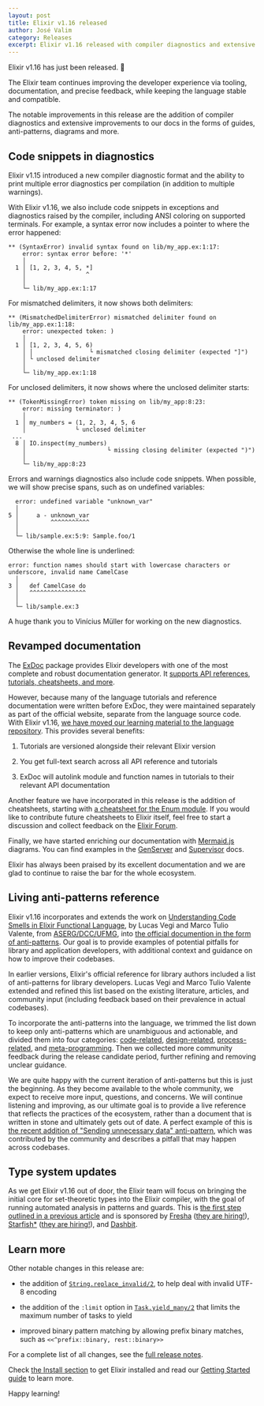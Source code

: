 ```yaml
---
layout: post
title: Elixir v1.16 released
author: José Valim
category: Releases
excerpt: Elixir v1.16 released with compiler diagnostics and extensive documentation
---
```


Elixir v1.16 has just been released. 🎉

The Elixir team continues improving the developer experience
via tooling, documentation, and precise feedback, while keeping
the language stable and compatible.

The notable improvements in this release are the addition of
compiler diagnostics and extensive improvements to our docs
in the forms of guides, anti-patterns, diagrams and more.

## Code snippets in diagnostics

Elixir v1.15 introduced a new compiler diagnostic format and
the ability to print multiple error diagnostics per compilation
(in addition to multiple warnings).

With Elixir v1.16, we also include code snippets in exceptions
and diagnostics raised by the compiler, including ANSI coloring
on supported terminals. For example, a syntax error now includes
a pointer to where the error happened:

```
** (SyntaxError) invalid syntax found on lib/my_app.ex:1:17:
    error: syntax error before: '*'
    │
  1 │ [1, 2, 3, 4, 5, *]
    │                 ^
    │
    └─ lib/my_app.ex:1:17
```

For mismatched delimiters, it now shows both delimiters:

```
** (MismatchedDelimiterError) mismatched delimiter found on lib/my_app.ex:1:18:
    error: unexpected token: )
    │
  1 │ [1, 2, 3, 4, 5, 6)
    │ │                └ mismatched closing delimiter (expected "]")
    │ └ unclosed delimiter
    │
    └─ lib/my_app.ex:1:18
```

For unclosed delimiters, it now shows where the unclosed delimiter starts:

```
** (TokenMissingError) token missing on lib/my_app:8:23:
    error: missing terminator: )
    │
  1 │ my_numbers = (1, 2, 3, 4, 5, 6
    │              └ unclosed delimiter
 ...
  8 │ IO.inspect(my_numbers)
    │                       └ missing closing delimiter (expected ")")
    │
    └─ lib/my_app:8:23
```

Errors and warnings diagnostics also include code snippets.
When possible, we will show precise spans, such as on undefined variables:

```
  error: undefined variable "unknown_var"
  │
5 │     a - unknown_var
  │         ^^^^^^^^^^^
  │
  └─ lib/sample.ex:5:9: Sample.foo/1
```

Otherwise the whole line is underlined:

```
error: function names should start with lowercase characters or underscore, invalid name CamelCase
  │
3 │   def CamelCase do
  │   ^^^^^^^^^^^^^^^^
  │
  └─ lib/sample.ex:3
```

A huge thank you to Vinícius Müller for working on the new diagnostics.

## Revamped documentation

The [ExDoc](https://github.com/elixir-lang/ex_doc) package provides Elixir developers
with one of the most complete and robust documentation generator. It [supports API
references, tutorials, cheatsheets, and more](/blog/2022/12/22/cheatsheets-and-8-other-features-in-exdoc-that-improve-the-developer-experience/).

However, because many of the language tutorials and reference documentation
were written before ExDoc, they were maintained separately as part of the
official website, separate from the language source code. With Elixir v1.16,
[we have moved our learning material to the language repository](https://hexdocs.pm/elixir/introduction.html).
This provides several benefits:

1. Tutorials are versioned alongside their relevant Elixir version

2. You get full-text search across all API reference and tutorials

3. ExDoc will autolink module and function names in tutorials to their relevant API documentation

Another feature we have incorporated in this release is the addition
of cheatsheets, starting with [a cheatsheet for the Enum module](https://hexdocs.pm/elixir/main/enum-cheat.html).
If you would like to contribute future cheatsheets to Elixir itself,
feel free to start a discussion and collect feedback on the
[Elixir Forum](https://elixirforum.com/).

Finally, we have started enriching our documentation with
[Mermaid.js](https://mermaid.js.org/) diagrams. You can find examples
in the [GenServer](https://hexdocs.pm/elixir/GenServer.html)
and [Supervisor](https://hexdocs.pm/elixir/Supervisor.html) docs.

Elixir has always been praised by its excellent documentation and
we are glad to continue to raise the bar for the whole ecosystem.

## Living anti-patterns reference

Elixir v1.16 incorporates and extends the work on [Understanding Code Smells
in Elixir Functional Language](https://github.com/lucasvegi/Elixir-Code-Smells/blob/main/etc/2023-emse-code-smells-elixir.pdf),
by Lucas Vegi and Marco Tulio Valente, from [ASERG/DCC/UFMG](http://aserg.labsoft.dcc.ufmg.br/),
into [the official documention in the form of anti-patterns](https://hexdocs.pm/elixir/what-anti-patterns.html).
Our goal is to provide examples of potential pitfalls for library and
application developers, with additional context and guidance on how
to improve their codebases.

In earlier versions, Elixir's official reference for library authors
included a list of anti-patterns for library developers. Lucas Vegi and
Marco Tulio Valente extended and refined this list based on the existing
literature, articles, and community input (including feedback based on
their prevalence in actual codebases).

To incorporate the anti-patterns into the language, we trimmed the list down
to keep only anti-patterns which are unambiguous and actionable, and divided
them into four categories: [code-related](https://hexdocs.pm/elixir/code-anti-patterns.html),
[design-related](https://hexdocs.pm/elixir/design-anti-patterns.html),
[process-related](https://hexdocs.pm/elixir/process-anti-patterns.html),
and [meta-programming](https://hexdocs.pm/elixir/macro-anti-patterns.html).
Then we collected more community feedback during the release candidate
period, further refining and removing unclear guidance.

We are quite happy with the current iteration of anti-patterns but
this is just the beginning. As they become available to the whole community,
we expect to receive more input, questions, and concerns. We will
continue listening and improving, as our ultimate goal is to provide
a live reference that reflects the practices of the ecosystem,
rather than a document that is written in stone and ultimately gets
out of date. A perfect example of this is [the recent addition of
"Sending unnecessary data" anti-pattern](https://github.com/elixir-lang/elixir/pull/13194),
which was contributed by the community and describes a pitfall that may
happen across codebases.

## Type system updates

As we get Elixir v1.16 out of door, the Elixir team will focus on bringing
the initial core for set-theoretic types into the Elixir compiler, with the
goal of running automated analysis in patterns and guards. This is [the first
step outlined in a previous article](/blog/2023/06/22/type-system-updates-research-dev/)
and is sponsored by [Fresha](https://www.fresha.com) ([they are hiring!](https://www.fresha.com/careers/openings?department=engineering)),
[Starfish*](https://starfish.team) ([they are hiring!](https://starfish.team/jobs/experienced-elixir-developer)),
and [Dashbit](https://dashbit.co).

## Learn more

Other notable changes in this release are:

* the addition of [`String.replace_invalid/2`](https://hexdocs.pm/elixir/String.html#replace_invalid/2), to help deal with invalid UTF-8 encoding

* the addition of the `:limit` option in [`Task.yield_many/2`](https://hexdocs.pm/elixir/Task.html#yield_many/2) that limits the maximum number of tasks to yield

* improved binary pattern matching by allowing prefix binary matches, such as `<<^prefix::binary, rest::binary>>`

For a complete list of all changes, see the
[full release notes](https://github.com/elixir-lang/elixir/releases/tag/v1.16.0).

Check [the Install section](/install.html) to get Elixir installed and
read our [Getting Started guide](https://hexdocs.pm/elixir/introduction.html)
to learn more.

Happy learning!
